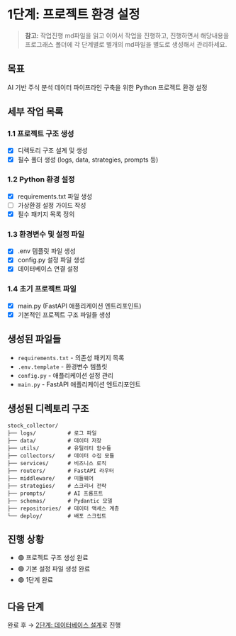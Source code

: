 # 1단계: 프로젝트 환경 설정

> **참고:** 작업진행 md파일을 읽고 이어서 작업을 진행하고, 진행하면서 해당내용을 프로그래스 폴더에 각 단계별로 별개의 md파일을 별도로 생성해서 관리하세요.

## 목표
AI 기반 주식 분석 데이터 파이프라인 구축을 위한 Python 프로젝트 환경 설정

## 세부 작업 목록

### 1.1 프로젝트 구조 생성
- [x] 디렉토리 구조 설계 및 생성
- [x] 필수 폴더 생성 (logs, data, strategies, prompts 등)

### 1.2 Python 환경 설정
- [x] requirements.txt 파일 생성
- [ ] 가상환경 설정 가이드 작성
- [x] 필수 패키지 목록 정의

### 1.3 환경변수 및 설정 파일
- [x] .env 템플릿 파일 생성
- [x] config.py 설정 파일 생성
- [x] 데이터베이스 연결 설정

### 1.4 초기 프로젝트 파일
- [x] main.py (FastAPI 애플리케이션 엔트리포인트)
- [x] 기본적인 프로젝트 구조 파일들 생성

## 생성된 파일들
- `requirements.txt` - 의존성 패키지 목록
- `.env.template` - 환경변수 템플릿
- `config.py` - 애플리케이션 설정 관리
- `main.py` - FastAPI 애플리케이션 엔트리포인트

## 생성된 디렉토리 구조
```
stock_collector/
├── logs/          # 로그 파일
├── data/          # 데이터 저장
├── utils/         # 유틸리티 함수들  
├── collectors/    # 데이터 수집 모듈
├── services/      # 비즈니스 로직
├── routers/       # FastAPI 라우터
├── middleware/    # 미들웨어
├── strategies/    # 스크리너 전략
├── prompts/       # AI 프롬프트
├── schemas/       # Pydantic 모델
├── repositories/  # 데이터 액세스 계층
└── deploy/        # 배포 스크립트
```

## 진행 상황
- 🟢 프로젝트 구조 생성 완료
- 🟢 기본 설정 파일 생성 완료
- 🟢 1단계 완료

## 다음 단계
완료 후 → [2단계: 데이터베이스 설계](stage2_database_design.md)로 진행